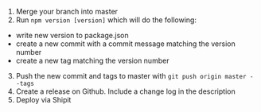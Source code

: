 1. Merge your branch into master
2. Run `npm version [version]` which will do the following:
  * write new version to package.json
  * create a new commit with a commit message matching the version number
  * create a new tag matching the version number
3. Push the new commit and tags to master with `git push origin master --tags`
4. Create a release on Github. Include a change log in the description
5. Deploy via Shipit
